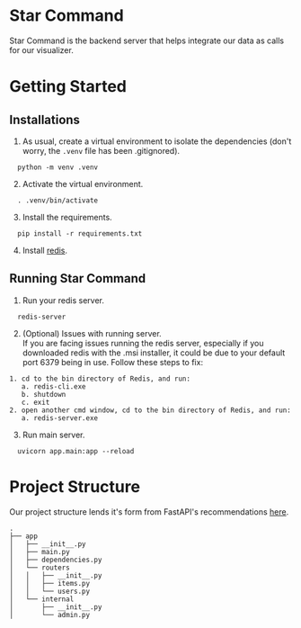 # Star Command
Star Command is the backend server that helps integrate our data as calls for our visualizer.

# Getting Started

## Installations
1. As usual, create a virtual environment to isolate the dependencies (don't worry, the `.venv` file has been .gitignored).
```
  python -m venv .venv
```

2. Activate the virtual environment.
```
  . .venv/bin/activate
```

3. Install the requirements.
```
  pip install -r requirements.txt
```

4. Install [redis](https://redis.io/docs/install/install-redis/). 

## Running Star Command
1. Run your redis server.
```
  redis-server
```
2.  (Optional) Issues with running server. <br>
If you are facing issues running the redis server, especially if you downloaded redis with the .msi installer, it could be due to your default port 6379 being in use. Follow these steps to fix:
```
1. cd to the bin directory of Redis, and run:
   a. redis-cli.exe
   b. shutdown
   c. exit
2. open another cmd window, cd to the bin directory of Redis, and run:
   a. redis-server.exe
```

3.  Run main server.
```
  uvicorn app.main:app --reload 
```

# Project Structure
Our project structure lends it's form from FastAPI's recommendations [here](https://fastapi.tiangolo.com/tutorial/bigger-applications/).

```
.
├── app
│   ├── __init__.py
│   ├── main.py
│   ├── dependencies.py
│   └── routers
│   │   ├── __init__.py
│   │   ├── items.py
│   │   └── users.py
│   └── internal
│       ├── __init__.py
│       └── admin.py

```
